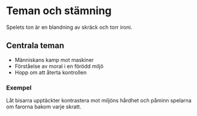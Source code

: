 # Teman och stämning

Spelets ton är en blandning av skräck och torr ironi.

## Centrala teman

- Människans kamp mot maskiner
- Förståelse av moral i en förödd miljö
- Hopp om att återta kontrollen

### Exempel

Låt bisarra upptäckter kontrastera mot miljöns hårdhet och påminn spelarna om farorna bakom varje skratt.
